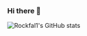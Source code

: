 ### Hi there 👋

![Rockfal1's GitHub stats](https://github-readme-stats.vercel.app/api?username=rockfal1&count_private=true&show_icons=true&theme=gruvbox&hide=stars)

